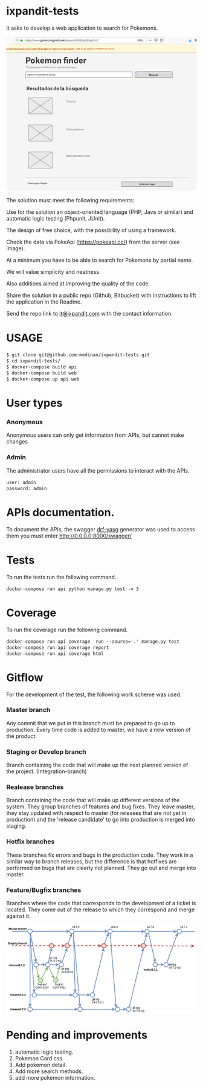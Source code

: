 # ixpandit-tests
It asks to develop a web application to search for Pokemons.

![gitflow!](./docs/img/mockup.png "mockup")

The solution must meet the following requirements:

Use for the solution an object-oriented language (PHP, Java or similar) and automatic logic testing (Phpunit, JUnit).

The design of free choice, with the possibility of using a framework.

Check the data via PokeApi (https://pokeapi.co/) from the server (see image).

At a minimum you have to be able to search for Pokemons by partial name.

We will value simplicity and neatness. 

Also additions aimed at improving the quality of the code.

Share the solution in a public repo (Github, Bitbucket) with instructions to 
lift the application in the Readme. 

Send the repo link to it@ixpandit.com with the contact information.

# USAGE

```
$ git clone git@github.com:medinan/ixpandit-tests.git
$ cd ixpandit-tests/
$ docker-compose build api
$ docker-compose build web
$ docker-compose up api web

```

# User types

### Anonymous
Anonymous users can only get information from APIs, but cannot make changes

### Admin
The administrator users have all the permissions to interact with the APIs.

```commandline
user: admin
password: admin
```

# APIs documentation.
To document the APIs, the swagger [drf-yasg](https://drf-yasg.readthedocs.io/en/stable/) generator was used to access them you must enter http://0.0.0.0:8000/swagger/

# Tests
To run the tests run the following command.
```commandline
docker-compose run api python manage.py test -v 3
```

# Coverage
To run the coverage run the following command.

```commandline
docker-compose run api coverage  run --source='.' manage.py test
docker-compose run api coverage report
docker-compose run api coverage html
```

# Gitflow
For the development of the test, the following work scheme was used.

### Master branch
Any commit that we put in this branch must be prepared to go up to production.
Every time code is added to master, we have a new version of the product.

### Staging or Develop branch
Branch containing the code that will make up the next planned version of the project. (Integration-branch)

### Realease branches
Branch containing the code that will make up different versions of the system. 
They group branches of features and bug fixes. They leave master, 
they stay updated with respect to master (for releases that are not yet in production) 
and the 'release candidate' to go into production is merged into staging.

### Hotfix branches
These branches fix errors and bugs in the production code.
They work in a similar way to branch releases, but the difference is that 
hotfixes are performed on bugs that are clearly not planned. They go out and merge 
into master.

### Feature/Bugfix branches
Branches where the code that corresponds to the development of a ticket is located. 
They come out of the release to which they correspond and merge against it.

![gitflow!](./docs/img/gitflow.png "gitflow")

# Pending and improvements

1. automatic logic testing.
2. Pokemon Card css.
3. Add pokemon detail.
4. Add more search methods.
5. add more pokemon information.



